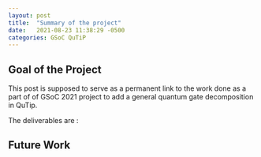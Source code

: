 ```yaml
---
layout: post
title:  "Summary of the project"
date:   2021-08-23 11:38:29 -0500
categories: GSoC QuTiP
---
```


## Goal of the Project

This post is supposed to serve as a permanent link to the work done as a part of
of GSoC 2021 project to add a general quantum gate decomposition in QuTip.

The deliverables are :


## Future Work
